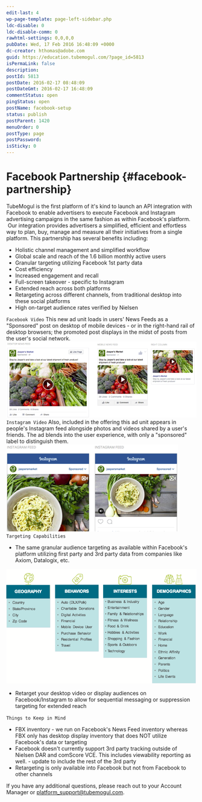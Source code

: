 ```yaml
---
edit-last: 4
wp-page-template: page-left-sidebar.php
ldc-disable: 0
ldc-disable-comm: 0
rawhtml-settings: 0,0,0,0
pubDate: Wed, 17 Feb 2016 16:48:09 +0000
dc-creator: hthomas@adobe.com
guid: https://education.tubemogul.com/?page_id=5813
isPermaLink: false
description: 
postId: 5813
postDate: 2016-02-17 08:48:09
postDateGmt: 2016-02-17 16:48:09
commentStatus: open
pingStatus: open
postName: facebook-setup
status: publish
postParent: 1420
menuOrder: 0
postType: page
postPassword: 
isSticky: 0
---
```


# Facebook Partnership {#facebook-partnership}

TubeMogul is the first platform of it's kind to launch an API integration with Facebook to enable advertisers to execute Facebook and Instagram advertising campaigns in the same fashion as within Facebook's platform. &nbsp;Our integration&nbsp;provides&nbsp;advertisers a simplified, efficient and effortless way to plan, buy, manage and measure all their&nbsp;initiatives from a single platform. This partnership&nbsp;has several benefits including:

* Holistic channel management and simplified workflow
* Global scale and reach of the 1.6 billion monthly active users
* Granular targeting&nbsp;utilizing Facebook 1st party data
* Cost efficiency
* Increased engagement and recall
* Full-screen takeover - specific to Instagram
* Extended reach across both platforms
* Retargeting across different channels, from traditional desktop into these social platforms
* High on-target audience rates verified by Nielsen

`Facebook Video` This new ad unit loads in users' News Feeds as a "Sponsored" post on desktop of mobile devices - or in the right-hand rail of desktop browsers; the promoted post displays in the midst of posts from the user's social network. [ ![facebook ads](assets/facebook-ads.png)](assets/facebook-ads.png) `Instagram Video` Also, included in the offering this ad unit appears in people's Instagram feed alongside photos and videos shared by a user's friends. The ad blends into the user experience, with only a "sponsored" label to distinguish them. [ ![instagram](assets/instagram.png)](assets/instagram.png)   `Targeting Capabilities`

* The same granular audience targeting as available within Facebook's platform utilizing first party and 3rd party data from companies like Axiom, Datalogix, etc.

[ ![fb demo](assets/fb-demo.png)](assets/fb-demo.png)

* Retarget your desktop video or display audiences on Facebook/Instagram to allow for sequential messaging or suppression targeting for extended reach

`Things to Keep in Mind`

* FBX inventory - we run on Facebook's News Feed inventory whereas FBX only has desktop display inventory that does NOT utilize Facebook's data or targeting
* Facebook doesn't currently support 3rd party tracking outside of Nielsen DAR and comScore VCE. This includes viewability reporting as well. - update to include the rest of the 3rd party
* Retargeting is only available into Facebook but not from Facebook to other channels

If you have any additional questions, please reach out to your Account Manager or platform_support@tubemogul.com. 